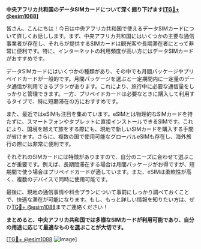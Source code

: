 **中央アフリカ共和国のデータSIMカードについて深く掘り下げます[[TG💪+ @esim1088](https://t.me/s/esim1088)]**

皆さん、こんにちは！今日は中央アフリカ共和国で使えるデータSIMカードについて詳しくお話しします。まず、中央アフリカ共和国にはいくつかの主要な通信事業者が存在し、それらが提供するSIMカードは観光客や長期滞在者にとって非常に便利です。特に、インターネットの利用頻度が高い方にはデータSIMカードがおすすめです。

データSIMカードにはいくつかの種類があり、その中でも月間パッケージやプリペイドカードが一般的です。月間パッケージを選ぶと一定期間内に一定量のデータ通信が利用できるプランがあります。これにより、旅行中に必要な通信量をしっかりと管理できます。一方、プリペイドカードは必要なときに購入して利用するタイプで、特に短期滞在の方におすすめです。

また、最近ではeSIMも注目を集めています。eSIMとは物理的なSIMカードを持たずに、スマートフォンやタブレットに直接インストールできるSIMです。これにより、国境を越えて旅をする際にも、現地で新しいSIMカードを購入する手間が省けます。さらに、複数の国で使用可能なグローバルeSIMも存在し、海外旅行の際には非常に便利です。

それぞれのSIMカードには特徴がありますので、自分のニーズに合わせて選ぶことが重要です。例えば、長期間滞在する場合は月間パッケージがお得ですが、短期間で使う場合はプリペイドカードが適しています。また、eSIMは柔軟性が高く、複数のデバイスで同時に使用可能です。

最後に、現地の通信事情や料金プランについて事前にしっかり調べておくことで、快適な滞在が可能になります。もし、もっと詳しい情報を知りたい方は、ぜひ[TG💪+ @esim1088](https://t.me/s/esim1088)までご連絡ください！

**まとめると、中央アフリカ共和国では多様なSIMカードが利用可能であり、自分の用途に応じて最適なものを選ぶことが大切です。**

[[TG💪+ @esim1088](https://t.me/s/esim1088) ![Image](https://i.postimg.cc/Y0z9fWf4/image.png)]